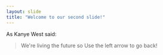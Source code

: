 ```yaml
---
layout: slide
title: "Welcome to our second slide!"
---
```

As Kanye West said:

> We're living the future so
Use the left arrow to go back!
